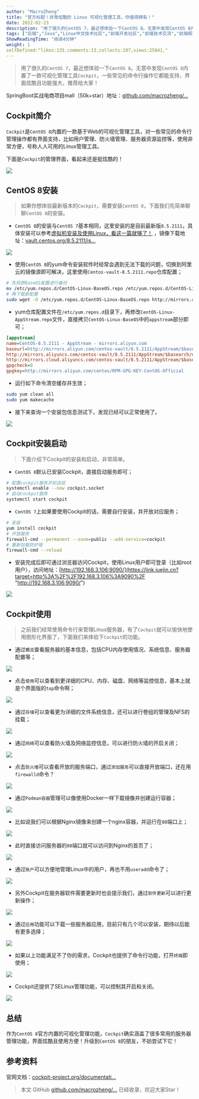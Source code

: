 ```yaml
---
author: "MacroZheng"
title: "官方标配！非常炫酷的 Linux 可视化管理工具，你值得拥有！"
date: 2022-02-23
description: "用了很久的CentOS 7，最近想体验一下CentOS 8。无意中发现CentOS 8内置了一款可视化管理工具`Cockpit`，一些常见的命令行操作它都能支持，界面炫酷且功能强大，推荐给大家！"
tags: ["后端","Java","Linux中文技术社区","前端开发社区","前端技术交流","前端框架教程","JavaScript 学习资源","CSS 技巧与最佳实践","HTML5 最新动态","前端工程师职业发展","开源前端项目","前端技术趋势"]
ShowReadingTime: "阅读4分钟"
weight: 1
selfDefined:"likes:135,comments:13,collects:287,views:25841,"
---
```

> 用了很久的`CentOS 7`，最近想体验一下`CentOS 8`。无意中发现`CentOS 8`内置了一款可视化管理工具`Cockpit`，一些常见的命令行操作它都能支持，界面炫酷且功能强大，推荐给大家！

SpringBoot实战电商项目mall（50k+star）地址：[github.com/macrozheng/…](https://link.juejin.cn?target=https%3A%2F%2Fgithub.com%2Fmacrozheng%2Fmall "https://github.com/macrozheng/mall")

Cockpit简介
---------

`Cockpit`是`CentOS 8`内置的一款基于Web的可视化管理工具，对一些常见的命令行管理操作都有界面支持，比如用户管理、防火墙管理、服务器资源监控等，使用非常方便，号称人人可用的Linux管理工具。

下面是`Cockpit`的管理界面，看起来还是挺炫酷的！

![](/images/jueJin/b0dda5bf85f1405.png)

CentOS 8安装
----------

> 如果你想体验最新版本的`Cockpit`，需要安装`CentOS 8`，下面我们先简单聊聊`CentOS 8`的安装。

*   `CentOS 8`的安装与`CentOS 7`基本相同，这里安装的是目前最新版`8.5.2111`，具体安装可以参考[虚拟机安装及使用Linux，看这一篇就够了！](https://link.juejin.cn?target=https%3A%2F%2Fmp.weixin.qq.com%2Fs%2FrmUsSgxjwVz9ntdY1gmP7A "https://mp.weixin.qq.com/s/rmUsSgxjwVz9ntdY1gmP7A") ，镜像下载地址：[vault.centos.org/8.5.2111/is…](https://link.juejin.cn?target=https%3A%2F%2Fvault.centos.org%2F8.5.2111%2Fisos%2Fx86_64%2F "https://vault.centos.org/8.5.2111/isos/x86_64/")

![](/images/jueJin/da2bb905a68748f.png)

*   使用`CentOS 8`的yum命令安装软件时经常会遇到无法下载的问题，切换到阿里云的镜像源即可解决，这里使用`Centos-vault-8.5.2111.repo`仓库配置；

```bash
# 先将原BaseOS配置进行备份
mv /etc/yum.repos.d/CentOS-Linux-BaseOS.repo /etc/yum.repos.d/CentOS-Linux-BaseOS.repo.bak
# 再下载新配置
sudo wget -O /etc/yum.repos.d/CentOS-Linux-BaseOS.repo http://mirrors.aliyun.com/repo/Centos-vault-8.5.2111.repo
```

*   yum仓库配置文件在`/etc/yum.repos.d`目录下，再修改`CentOS-Linux-AppStream.repo`文件，直接拷贝`CentOS-Linux-BaseOS`中的`appstream`部分即可；

```ini
[appstream]
name=CentOS-8.5.2111 - AppStream - mirrors.aliyun.com
baseurl=http://mirrors.aliyun.com/centos-vault/8.5.2111/AppStream/$basearch/os/
http://mirrors.aliyuncs.com/centos-vault/8.5.2111/AppStream/$basearch/os/
http://mirrors.cloud.aliyuncs.com/centos-vault/8.5.2111/AppStream/$basearch/os/
gpgcheck=0
gpgkey=http://mirrors.aliyun.com/centos/RPM-GPG-KEY-CentOS-Official
```

*   运行如下命令清空缓存并生效；

```bash
sudo yum clean all
sudo yum makecache
```

*   接下来查询一个安装包信息测试下，发现已经可以正常使用了。

![](/images/jueJin/d75fcdaca5b441e.png)

Cockpit安装启动
-----------

> 下面介绍下Cockpit的安装和启动，非常简单。

*   `CentOS 8`默认已安装Cockpit，直接启动服务即可；

```bash
# 配置cockpit服务开机自启
systemctl enable --now cockpit.socket
# 启动cockpit服务
systemctl start cockpit
```

*   `CentOS 7`上如果要使用Cockpit的话，需要自行安装，并开放对应服务；

```bash
# 安装
yum install cockpit
# 开放服务
firewall-cmd --permanent --zone=public --add-service=cockpit
# 重新加载防护墙
firewall-cmd --reload
```

*   安装完成后即可通过浏览器访问Cockpit，使用Linux用户即可登录（比如root用户），访问地址：[http://192.168.3.106:9090/](https://link.juejin.cn?target=http%3A%2F%2F192.168.3.106%3A9090%2F "http://192.168.3.106:9090/")

![](/images/jueJin/a53bcf3dd388439.png)

Cockpit使用
---------

> 之前我们经常使用命令行来管理Linux服务器，有了`Cockpit`就可以愉快地使用图形化界面了，下面我们来体验下`Cockpit`的功能。

*   通过`概览`查看服务器的基本信息，包括CPU内存使用情况、系统信息、服务器配置等；

![](/images/jueJin/f7f4b59d855c470.png)

*   点击`使用`可以查看到更详细的CPU、内存、磁盘、网络等监控信息，基本上就是个界面版的`top`命令啊；

![](/images/jueJin/c9a7253740b04f4.png)

*   通过`存储`可以查看更为详细的文件系统信息，还可以进行卷组的管理及NFS的挂载；

![](/images/jueJin/34685b0dcd8c4ae.png)

*   通过`网络`可以查看防火墙及网络监控信息，可以进行防火墙的开启关闭；

![](/images/jueJin/cdc148b44da74ea.png)

*   点击`防火墙`可以查看开放的服务端口，通过`添加服务`可以直接开放端口，还在用`firewalld`命令？

![](/images/jueJin/d6f93b76335f417.png)

*   通过`Podman容器`管理可以像使用Docker一样下载镜像并创建运行容器；

![](/images/jueJin/40717131e14f46f.png)

*   比如说我们可以根据Nginx镜像来创建一个nginx容器，并运行在`80`端口上；

![](/images/jueJin/9401ed1331aa4e7.png)

*   此时直接访问服务器的`80`端口就可以访问到Nginx的首页了；

![](/images/jueJin/2ccf8179e638440.png)

*   通过`账户`可以方便地管理Linux中的用户，再也不用`useradd`命令了；

![](/images/jueJin/c36f1e0f8e5f498.png)

*   另外Cockpit在服务器软件需要更新时也会提示我们，通过`软件更新`可以进行更新操作；

![](/images/jueJin/7eaa4543a6d345b.png)

*   通过`应用`功能可以下载一些服务器应用，目前只有几个可以安装，期待以后能有更多选择；

![](/images/jueJin/f84e32f576244b5.png)

*   如果以上功能满足不了你的需求，Cockpit也提供了命令行功能，打开`终端`即使用；

![](/images/jueJin/ac6cbbc61fc646a.png)

*   Cockpit还提供了SELinux管理功能，可以控制其开启和关闭。

![](/images/jueJin/6edf7373865d499.png)

总结
--

作为`CentOS 8`官方内置的可视化管理功能，`Cockpit`确实涵盖了很多常用的服务器管理功能，界面炫酷且使用方便！升级到`CentOS 8`的朋友，不妨尝试下它！

参考资料
----

官网文档：[cockpit-project.org/documentati…](https://link.juejin.cn?target=https%3A%2F%2Fcockpit-project.org%2Fdocumentation.html "https://cockpit-project.org/documentation.html")

> 本文 GitHub [github.com/macrozheng/…](https://link.juejin.cn?target=https%3A%2F%2Fgithub.com%2Fmacrozheng%2Fmall-learning "https://github.com/macrozheng/mall-learning") 已经收录，欢迎大家Star！